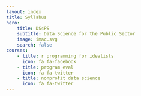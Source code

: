 ```yaml
--- 
layout: index
title: Syllabus
hero:
    title: DS4PS
    subtitle: Data Science for the Public Sector
    image: imac.svg
    search: false
courses: 
    - title: r programming for idealists
      icon: fa fa-facebook
    - title: program eval
      icon: fa fa-twitter
    - title: nonprofit data science
      icon: fa fa-twitter
--- 
```



